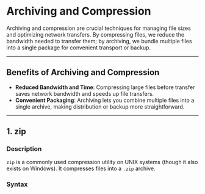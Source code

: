 # Archiving and Compression

Archiving and compression are crucial techniques for managing file sizes and optimizing network transfers. By compressing files, we reduce the bandwidth needed to transfer them; by archiving, we bundle multiple files into a single package for convenient transport or backup.

---

## Benefits of Archiving and Compression
- **Reduced Bandwidth and Time**: Compressing large files before transfer saves network bandwidth and speeds up file transfers.
- **Convenient Packaging**: Archiving lets you combine multiple files into a single archive, making distribution or backup more straightforward.

---

## 1. **zip**

### Description
`zip` is a commonly used compression utility on UNIX systems (though it also exists on Windows). It compresses files into a `.zip` archive.

### Syntax
